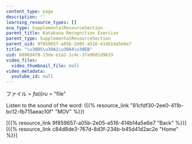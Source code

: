 ```yaml
---
content_type: page
description: ''
learning_resource_types: []
ocw_type: SupplementalResourceSection
parent_title: Katakana Recognition Exercise
parent_type: SupplementalResourceSection
parent_uid: 9f859657-a05b-2e05-a516-414b14a5e6e7
title: "\u30D5\u30A1\u30A4\u30EB"
uid: b09694f8-13de-e1a2-1c4c-37a9601d9633
video_files:
  video_thumbnail_file: null
video_metadata:
  youtube_id: null
---
```


ファイル = _fa(i)ru_ = "file"

Listen to the sound of the word: ({{% resource_link "81cfdf30-2ee0-411b-bc12-fb715aeac10f" "MOV" %}})

  
\[{{% resource_link 9f859657-a05b-2e05-a516-414b14a5e6e7 "Back" %}}\]  
\[{{% resource_link c84d8de3-767d-8d3f-234b-b45d41d2ac2e "Home" %}}\]